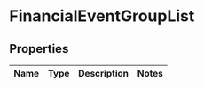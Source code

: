 # FinancialEventGroupList

## Properties
Name | Type | Description | Notes
------------ | ------------- | ------------- | -------------
